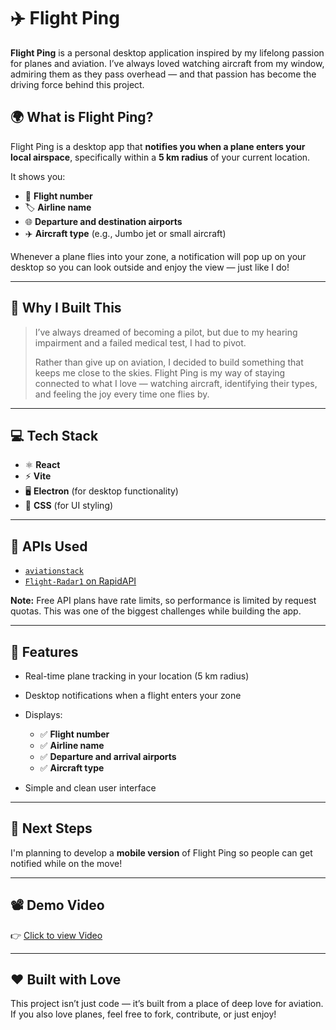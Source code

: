 # ✈️ Flight Ping

**Flight Ping** is a personal desktop application inspired by my lifelong passion for planes and aviation. I’ve always loved watching aircraft from my window, admiring them as they pass overhead — and that passion has become the driving force behind this project.

## 🌍 What is Flight Ping?

Flight Ping is a desktop app that **notifies you when a plane enters your local airspace**, specifically within a **5 km radius** of your current location.

It shows you:

* 🛫 **Flight number**
* 🏷️ **Airline name**
* 🌐 **Departure and destination airports**
* ✈️ **Aircraft type** (e.g., Jumbo jet or small aircraft)

Whenever a plane flies into your zone, a notification will pop up on your desktop so you can look outside and enjoy the view — just like I do!

---

## 🎯 Why I Built This

> I’ve always dreamed of becoming a pilot, but due to my hearing impairment and a failed medical test, I had to pivot.
>
> Rather than give up on aviation, I decided to build something that keeps me close to the skies. Flight Ping is my way of staying connected to what I love — watching aircraft, identifying their types, and feeling the joy every time one flies by.

---

## 💻 Tech Stack

* ⚛️ **React**
* ⚡ **Vite**
* 🖥️ **Electron** (for desktop functionality)
* 🎨 **CSS** (for UI styling)

---

## 📡 APIs Used

* [`aviationstack`](https://aviationstack.com/)
* [`Flight-Radar1` on RapidAPI](https://rapidapi.com/)

**Note:** Free API plans have rate limits, so performance is limited by request quotas. This was one of the biggest challenges while building the app.

---

## 🔔 Features

* Real-time plane tracking in your location (5 km radius)
* Desktop notifications when a flight enters your zone
* Displays:

  * ✅ **Flight number**
  * ✅ **Airline name**
  * ✅ **Departure and arrival airports**
  * ✅ **Aircraft type**
* Simple and clean user interface

---

## 📱 Next Steps

I'm planning to develop a **mobile version** of Flight Ping so people can get notified while on the move!

---

## 📽️ Demo Video

👉  [Click to view Video](https://www.linkedin.com/posts/karan-h-patel_flightping-aviation-accessibility-activity-7357927110792896512-lZgi?utm_source=share&utm_medium=member_desktop&rcm=ACoAADBGF6QB0QMDySUwhCV0IdNp7xgY9h60CLQ)

---

## ❤️ Built with Love

This project isn’t just code — it’s built from a place of deep love for aviation.
If you also love planes, feel free to fork, contribute, or just enjoy!
